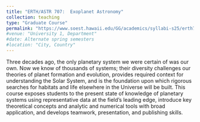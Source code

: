 ```yaml
---
title: "ERTH/ASTR 707:  Exoplanet Astronomy"
collection: teaching
type: "Graduate Course"
permalink: "https://www.soest.hawaii.edu/GG/academics/syllabi-s25/erth707-s25-syl-gaidos.pdf"
#venue: "University 1, Department"
#date: Alternate spring semesters
#location: "City, Country"
---
```


Three decades ago, the only planetary system we were certain of was our own.  Now we know of thousands of systems; their diversity challenges our theories of planet formation and evolution, provides required context for understanding the Solar System, and is the foundation upon which rigorous searches for habitats and life elsewhere in the Universe will be built. This course exposes students to the present state of knowledge of planetary systems using representative data at the field’s leading edge, introduce key theoretical concepts and analytic and numerical tools with broad
application, and develops teamwork, presentation, and publishing skills.


